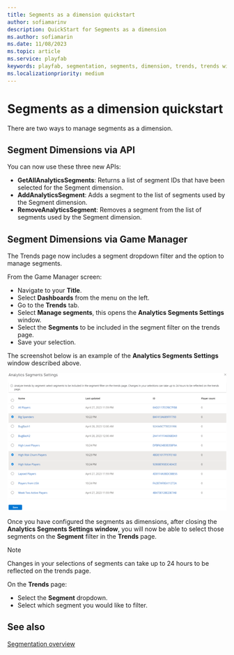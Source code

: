 ```yaml
---
title: Segments as a dimension quickstart
author: sofiamarinv
description: QuickStart for Segments as a dimension
ms.author: sofiamarin
ms.date: 11/08/2023
ms.topic: article
ms.service: playfab
keywords: playfab, segmentation, segments, dimension, trends, trends with segments as a dimension, segments as a dimension, quickstart, how to
ms.localizationpriority: medium
---
```


# Segments as a dimension quickstart

There are two ways to manage segments as a dimension.

## Segment Dimensions via API 
You can now use these three new APIs: 
- **GetAllAnalyticsSegments**: Returns a list of segment IDs that have been selected for the Segment dimension. 
- **AddAnalyticsSegment**: Adds a segment to the list of segments used by the Segment dimension. 
- **RemoveAnalyticsSegment**: Removes a segment from the list of segments used by the Segment dimension. 
 
## Segment Dimensions via Game Manager 

The Trends page now includes a segment dropdown filter and the option to manage segments. 
 
From the Game Manager screen: 
- Navigate to your **Title**. 
- Select **Dashboards** from the menu on the left. 
- Go to the **Trends** tab. 
- Select **Manage segments**, this opens the **Analytics Segments Settings** window. 
- Select the **Segments** to be included in the segment filter on the trends page. 
- Save your selection. 
 
The screenshot below is an example of the **Analytics Segments Settings** window described above. 
 
 ![Analytics Segments Settings Window](media/segments-dimension-analytics-segments-settings.png)

Once you have configured the segments as dimensions, after closing the **Analytics Segments Settings window**, you will now be able to select those segments on the **Segment** filter in the **Trends** page. 
 
> [!NOTE]
> Changes in your selections of segments can take up to 24 hours to be reflected on the trends page.
 
On the **Trends** page:  
- Select the **Segment** dropdown. 
- Select which segment you would like to filter. 
 
## See also

[Segmentation overview](../../acting-data/segmentation-overview.md)
